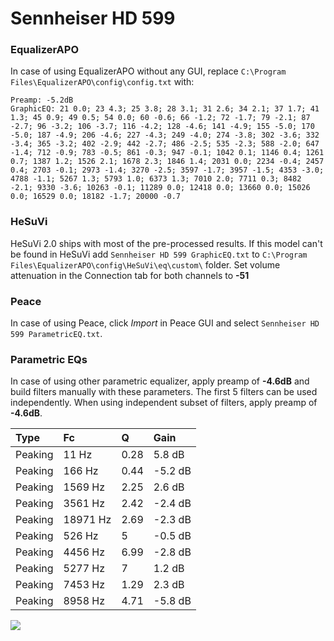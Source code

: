 # Sennheiser HD 599

### EqualizerAPO
In case of using EqualizerAPO without any GUI, replace `C:\Program Files\EqualizerAPO\config\config.txt`
with:
```
Preamp: -5.2dB
GraphicEQ: 21 0.0; 23 4.3; 25 3.8; 28 3.1; 31 2.6; 34 2.1; 37 1.7; 41 1.3; 45 0.9; 49 0.5; 54 0.0; 60 -0.6; 66 -1.2; 72 -1.7; 79 -2.1; 87 -2.7; 96 -3.2; 106 -3.7; 116 -4.2; 128 -4.6; 141 -4.9; 155 -5.0; 170 -5.0; 187 -4.9; 206 -4.6; 227 -4.3; 249 -4.0; 274 -3.8; 302 -3.6; 332 -3.4; 365 -3.2; 402 -2.9; 442 -2.7; 486 -2.5; 535 -2.3; 588 -2.0; 647 -1.4; 712 -0.9; 783 -0.5; 861 -0.3; 947 -0.1; 1042 0.1; 1146 0.4; 1261 0.7; 1387 1.2; 1526 2.1; 1678 2.3; 1846 1.4; 2031 0.0; 2234 -0.4; 2457 0.4; 2703 -0.1; 2973 -1.4; 3270 -2.5; 3597 -1.7; 3957 -1.5; 4353 -3.0; 4788 -1.1; 5267 1.3; 5793 1.0; 6373 1.3; 7010 2.0; 7711 0.3; 8482 -2.1; 9330 -3.6; 10263 -0.1; 11289 0.0; 12418 0.0; 13660 0.0; 15026 0.0; 16529 0.0; 18182 -1.7; 20000 -0.7
```

### HeSuVi
HeSuVi 2.0 ships with most of the pre-processed results. If this model can't be found in HeSuVi add
`Sennheiser HD 599 GraphicEQ.txt` to `C:\Program Files\EqualizerAPO\config\HeSuVi\eq\custom\` folder.
Set volume attenuation in the Connection tab for both channels to **-51**

### Peace
In case of using Peace, click *Import* in Peace GUI and select `Sennheiser HD 599 ParametricEQ.txt`.

### Parametric EQs
In case of using other parametric equalizer, apply preamp of **-4.6dB** and build filters manually
with these parameters. The first 5 filters can be used independently.
When using independent subset of filters, apply preamp of **-4.6dB**.

| Type    | Fc       |    Q | Gain    |
|:--------|:---------|:-----|:--------|
| Peaking | 11 Hz    | 0.28 | 5.8 dB  |
| Peaking | 166 Hz   | 0.44 | -5.2 dB |
| Peaking | 1569 Hz  | 2.25 | 2.6 dB  |
| Peaking | 3561 Hz  | 2.42 | -2.4 dB |
| Peaking | 18971 Hz | 2.69 | -2.3 dB |
| Peaking | 526 Hz   | 5    | -0.5 dB |
| Peaking | 4456 Hz  | 6.99 | -2.8 dB |
| Peaking | 5277 Hz  | 7    | 1.2 dB  |
| Peaking | 7453 Hz  | 1.29 | 2.3 dB  |
| Peaking | 8958 Hz  | 4.71 | -5.8 dB |

![](https://raw.githubusercontent.com/jaakkopasanen/AutoEq/master/results/rtings/rtings/Sennheiser%20HD%20599/Sennheiser%20HD%20599.png)